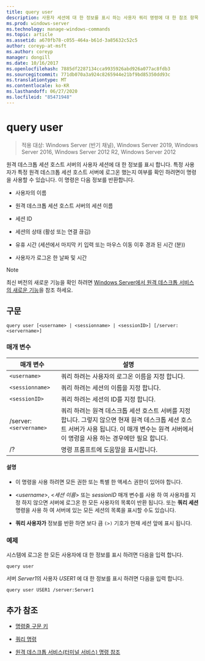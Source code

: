 ```yaml
---
title: query user
description: 사용자 세션에 대 한 정보를 표시 하는 사용자 쿼리 명령에 대 한 참조 항목 원격 데스크톱 세션 호스트 서버입니다.
ms.prod: windows-server
ms.technology: manage-windows-commands
ms.topic: article
ms.assetid: a670fb78-c055-464a-b61d-3a85632c52c5
author: coreyp-at-msft
ms.author: coreyp
manager: dongill
ms.date: 10/16/2017
ms.openlocfilehash: 7885df2287134cca9935926abd926a077ac8fdb3
ms.sourcegitcommit: 771db070a3a924c8265944e21bf9bd85350dd93c
ms.translationtype: MT
ms.contentlocale: ko-KR
ms.lasthandoff: 06/27/2020
ms.locfileid: "85471948"
---
```

# <a name="query-user"></a>query user

> 적용 대상: Windows Server (반기 채널), Windows Server 2019, Windows Server 2016, Windows Server 2012 R2, Windows Server 2012

원격 데스크톱 세션 호스트 서버의 사용자 세션에 대 한 정보를 표시 합니다. 특정 사용자가 특정 원격 데스크톱 세션 호스트 서버에 로그온 했는지 여부를 확인 하려면이 명령을 사용할 수 있습니다. 이 명령은 다음 정보를 반환합니다.

- 사용자의 이름

- 원격 데스크톱 세션 호스트 서버의 세션 이름

- 세션 ID

- 세션의 상태 (활성 또는 연결 끊김)

- 유휴 시간 (세션에서 마지막 키 입력 또는 마우스 이동 이후 경과 된 시간 (분))

- 사용자가 로그온 한 날짜 및 시간

> [!NOTE]
> 최신 버전의 새로운 기능을 확인 하려면 [Windows Server에서 원격 데스크톱 서비스의 새로운 기능](https://docs.microsoft.com/previous-versions/windows/it-pro/windows-server-2012-R2-and-2012/dn283323(v=ws.11))을 참조 하세요.

## <a name="syntax"></a>구문

```
query user [<username> | <sessionname> | <sessionID>] [/server:<servername>]
```

### <a name="parameters"></a>매개 변수

| 매개 변수 | 설명 |
|--|--|
| `<username>` | 쿼리 하려는 사용자의 로그온 이름을 지정 합니다. |
| `<sessionname>` | 쿼리 하려는 세션의 이름을 지정 합니다. |
| `<sessionID>` | 쿼리 하려는 세션의 ID를 지정 합니다. |
| /server:`<servername>` | 쿼리 하려는 원격 데스크톱 세션 호스트 서버를 지정 합니다. 그렇지 않으면 현재 원격 데스크톱 세션 호스트 서버가 사용 됩니다. 이 매개 변수는 원격 서버에서이 명령을 사용 하는 경우에만 필요 합니다. |
| /? | 명령 프롬프트에 도움말을 표시합니다. |

#### <a name="remarks"></a>설명

- 이 명령을 사용 하려면 모든 권한 또는 특별 한 액세스 권한이 있어야 합니다.

- <*username*>, <*세션 이름*> 또는 *sessionID* 매개 변수를 사용 하 여 사용자를 지정 하지 않으면 서버에 로그온 한 모든 사용자의 목록이 반환 됩니다. 또는 **쿼리 세션** 명령을 사용 하 여 서버에 있는 모든 세션의 목록을 표시할 수도 있습니다.

- **쿼리 사용자가** 정보를 반환 하면 보다 큼 `(>)` 기호가 현재 세션 앞에 표시 됩니다.

### <a name="examples"></a>예제

시스템에 로그온 한 모든 사용자에 대 한 정보를 표시 하려면 다음을 입력 합니다.

```
query user
```

서버 *Server1*의 사용자 *USER1* 에 대 한 정보를 표시 하려면 다음을 입력 합니다.

```
query user USER1 /server:Server1
```

## <a name="additional-references"></a>추가 참조

- [명령줄 구문 키](command-line-syntax-key.md)

- [쿼리 명령](query.md)

- [원격 데스크톱 서비스(터미널 서비스) 명령 참조](remote-desktop-services-terminal-services-command-reference.md)
